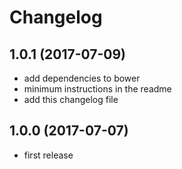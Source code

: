 Changelog
=========

1.0.1 (2017-07-09)
------------------

- add dependencies to bower
- minimum instructions in the readme
- add this changelog file

1.0.0 (2017-07-07)
------------------

- first release
